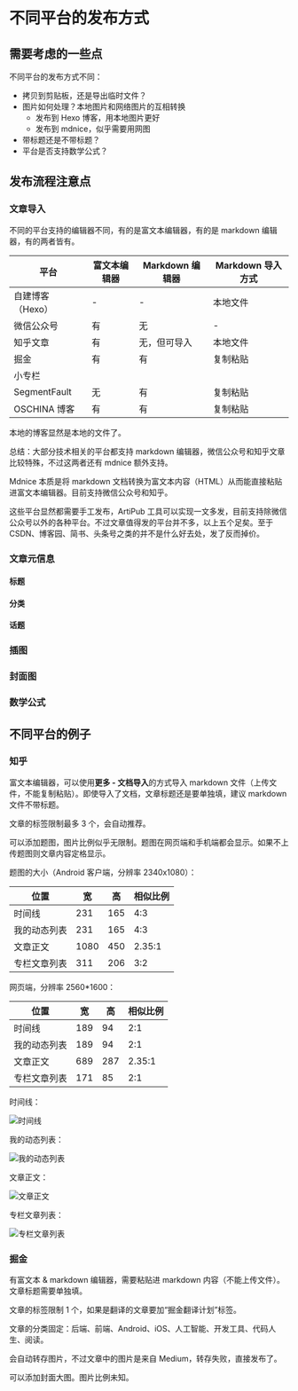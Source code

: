 # 不同平台的发布方式

## 需要考虑的一些点

不同平台的发布方式不同：

+ 拷贝到剪贴板，还是导出临时文件？
+ 图片如何处理？本地图片和网络图片的互相转换
  + 发布到 Hexo 博客，用本地图片更好
  + 发布到 mdnice，似乎需要用网图
+ 带标题还是不带标题？
+ 平台是否支持数学公式？

## 发布流程注意点

### 文章导入

不同的平台支持的编辑器不同，有的是富文本编辑器，有的是 markdown 编辑器，有的两者皆有。

| 平台             | 富文本编辑器 | Markdown 编辑器 | Markdown 导入方式 |
| ---------------- | ------------ | --------------- | ----------------- |
| 自建博客（Hexo） | -            | -               | 本地文件          |
| 微信公众号       | 有           | 无              | -                 |
| 知乎文章         | 有           | 无，但可导入    | 本地文件          |
| 掘金             | 有           | 有              | 复制粘贴          |
| 小专栏           |              |                 |                   |
| SegmentFault     | 无           | 有              | 复制粘贴          |
| OSCHINA 博客     | 有           | 有              | 复制粘贴          |

本地的博客显然是本地的文件了。

总结：大部分技术相关的平台都支持 markdown 编辑器，微信公众号和知乎文章比较特殊，不过这两者还有 mdnice 额外支持。

Mdnice 本质是将 markdown 文档转换为富文本内容（HTML）从而能直接粘贴进富文本编辑器。目前支持微信公众号和知乎。

这些平台显然都需要手工发布，ArtiPub 工具可以实现一文多发，目前支持除微信公众号以外的各种平台。不过文章值得发的平台并不多，以上五个足矣。至于CSDN、博客园、简书、头条号之类的并不是什么好去处，发了反而掉价。

### 文章元信息

#### 标题

#### 分类

#### 话题

### 插图



### 封面图



### 数学公式

## 不同平台的例子

### 知乎

富文本编辑器，可以使用**更多 - 文档导入**的方式导入 markdown 文件（上传文件，不能复制粘贴）。即使导入了文档，文章标题还是要单独填，建议 markdown 文件不带标题。

文章的标签限制最多 3 个，会自动推荐。

可以添加题图，图片比例似乎无限制。题图在网页端和手机端都会显示。如果不上传题图则文章内容定格显示。

题图的大小（Android 客户端，分辨率 2340x1080）：

| 位置         | 宽   | 高   | 相似比例 |
| ------------ | ---- | ---- | -------- |
| 时间线       | 231  | 165  | 4:3      |
| 我的动态列表 | 231  | 165  | 4:3      |
| 文章正文     | 1080 | 450  | 2.35:1   |
| 专栏文章列表 | 311  | 206  | 3:2      |

网页端，分辨率 2560*1600：

| 位置         | 宽   | 高   | 相似比例 |
| ------------ | ---- | ---- | -------- |
| 时间线       | 189  | 94   | 2:1      |
| 我的动态列表 | 189  | 94   | 2:1      |
| 文章正文     | 689  | 287  | 2.35:1   |
| 专栏文章列表 | 171  | 85   | 2:1      |

时间线：

![时间线](/Users/william/projects/bloom/docs/img/zhihu/时间线.jpg)

我的动态列表：

![我的动态列表](/Users/william/projects/bloom/docs/img/zhihu/我的动态列表.jpg)

文章正文：

![文章正文](/Users/william/projects/bloom/docs/img/zhihu/文章正文.jpg)

专栏文章列表：

![专栏文章列表](/Users/william/projects/bloom/docs/img/zhihu/专栏文章列表.jpg)











### 掘金

有富文本 & markdown 编辑器，需要粘贴进 markdown 内容（不能上传文件）。文章标题需要单独填。

文章的标签限制 1 个，如果是翻译的文章要加“掘金翻译计划”标签。

文章的分类固定：后端、前端、Android、iOS、人工智能、开发工具、代码人生、阅读。

会自动转存图片，不过文章中的图片是来自 Medium，转存失败，直接发布了。

可以添加封面大图。图片比例未知。

